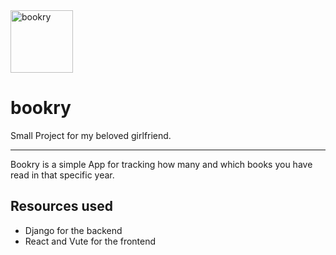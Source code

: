 <img alt="bookry" src="assets\images\book.png" width=100>

# bookry 

Small Project for my beloved girlfriend.

---

Bookry is a simple App for tracking how many and which books you have read in that specific year.

## Resources used
* Django for the backend
* React and Vute for the frontend